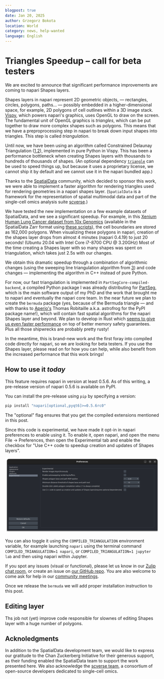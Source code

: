 ```yaml
---
blogpost: true
date: Jan 20, 2025
author: Grzegorz Bokota
location: World
category: news, help-wanted
language: English
---
```


# Triangles Speedup – call for beta testers

We are excited to announce that significant performance improvements are coming to napari Shapes layers.

Shapes layers in napari represent 2D geometric objects, — rectangles, circles,
polygons, paths… — possibly embedded in a higher-dimensional space, for
example, 2D polygons of cell outlines within a 3D image stack.
[Vispy](https://vispy.org), which powers napari's graphics, uses OpenGL to draw
on the screen. The fundamental unit of OpenGL graphics is *triangles*, which
can be put together to draw more complex shapes such as polygons. This means
that we have a preproprocessing step in napari to break down input shapes into
triangles. This step is called *triangulation*.

Until now, we have been using an algorithm called Constrained Delaunay
Triangulation
([1](https://doi.org/10.1007/BF01553881),[2](https://www.cs.jhu.edu/~misha/Spring16/Chew87.pdf)),
implemented in pure Python in Vispy. This has been a performance bottleneck
when creating Shapes layers with thousands to hundreds of thousands of shapes.
(An optional dependency [`triangle`](http://www.cs.cmu.edu/~quake/triangle.html)
can be used to speed things up, but because it uses a proprietary license, we
cannot ship it by default and we cannot use it in the napari bundled app.)

Thanks to the [SpatialData](https://spatialdata.scverse.org/) community, which
decided to sponsor this work, we were able to implement a faster algorithm for
rendering triangles used for rendering geometries in a napari shapes layer.
(`SpatialData` is a framework for the representation of spatial multimodal
data and part of the single-cell omics analysis suite
[scverse](https://scverse.org/).)

We have tested the new implementation on a few example datasets of SpatialData,
and we see a significant speedup. For example, in this [Xenium Human Lung
Cancer dataset from 10x
Genomics](https://www.10xgenomics.com/datasets/preview-data-ffpe-human-lung-cancer-with-xenium-multimodal-cell-segmentation-1-standard)
(available in the SpatialData Zarr format using [these
scripts](https://github.com/giovp/spatialdata-sandbox/tree/main/xenium_2.0.0_io)),
the cell boundaries are stored as 162,000 polygons. When visualizing these
polygons in napari, creation of the shapes layer drops from almost 4 minutes
(napari 0.4.19) to just 20 seconds! (Ubuntu 20.04 with Intel Core i7-8700 CPU @
3.20GHz)
Most of the time creating a Shapes layer with so many shapes was spent on
triangulation, which takes just 2.5s with our changes.

We obtain this dramatic speedup through a combination of algorithmic changes
(using the sweeping line triangulation algorithm from
[3](https://doi.org/10.1007/978-3-540-77974-2)) and code changes —
implementing the algorithm in C++ instead of pure Python.

For now, our fast triangulation is implemented in
`PartSegCore-compiled-backend`, a compiled Python package I was already
distributing for [PartSeg](https://partseg.github.io), which is the main
software output of my PhD and the work that brought me to napari and eventually
the napari core team.
In the near future we plan to create the `bermuda` package (yes, because of the
Bermuda triangle — and with thanks to [Aperio's](https://aperiosoftware.com)
Thomas Robitaille a.k.a. astrofrog for the PyPI package name!), which will
contain fast spatial algorithms for the napari Shapes layer and beyond.
We plan to develop in Rust which [seems to give us even faster
performance](https://github.com/napari/bermuda/pull/1) on top of better memory
safety guarantees. Plus all those shipwrecks are probably pretty rusty!

In the meantime, this is brand-new work and the first foray into compiled code
directly for napari, so we are looking for beta testers. If you use the Shapes
layer, please read on for how you can help, while also benefit from the
increased performance that this work brings!

## How to use it *today*

This feature requires napari in version at least 0.5.6. As of this writing, a
pre-release version of napari 0.5.6 is available on PyPI.

You can install the pre-release using `pip` by specifying a version:

```bash
pip install "napari[optional,pyqt6]>=0.5.6rc0"
```

The "optional" flag ensures that you get the compiled extensions mentioned in
this post.

Since this code is experimental, we have made it opt-in in napari preferences
to enable using it. To enable it, open napari, and open the menu File →
Preferences, then open the Experimental tab and enable the checkbox for "Use
C++ code to speedup creation and updates of Shapes layers".

![Experimental settings](images/speedup_triangulate_shapes.png)

You can also toggle it using the `COMPILED_TRIANGULATION` environment variable,
for example launching `napari` using the terminal command
`COMPILED_TRIANGULATION=1 napari`, or `COMPILED_TRIANGULATION=1 jupyter lab`
and then using napari within Jupyter.

If you spot any issues (visual or functional), please let us know in our [Zulip
chat room](https://napari.zulipchat.com/), or create an issue on [our GitHub
repo](https:/github.com/napari/napari/issues). You are also welcome to come ask
for help in our [community
meetings](https://napari.org/dev/community/meeting_schedule.html).

Once we release the `bermuda` we will add proper installation instruction to this post.

## Editing layer

Ths job not (yet) improve code responsible for slownes of editing Shapes layer with a huge number of polygons.

## Acknoledgments

In addition to the SpatialData development team, we would like to express our gratitude to the Chan Zuckerberg Initiative for their generous support, as their funding enabled the SpatialData team to support the work presented here. We also acknowledge the [scverse team](https://scverse.org/), a consortium of open-source developers dedicated to single-cell omics.
